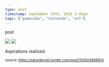 ```yaml
---
type: post
timestamp: September 25th, 2016 1:45pm
tags: ["gamecube", "nintendo", "art"]
---
```

post


 <img src="https://saturdayxiii.github.io/media/150924989914_1.jpg"/>
       

   

 <img src="https://saturdayxiii.github.io/media/150924989914_2.jpg"/>
       

        
Aspirations realized.
 
      
      
      
      
      
  
<small>source: https://saturdayxiii.tumblr.com/post/150924989914</small>